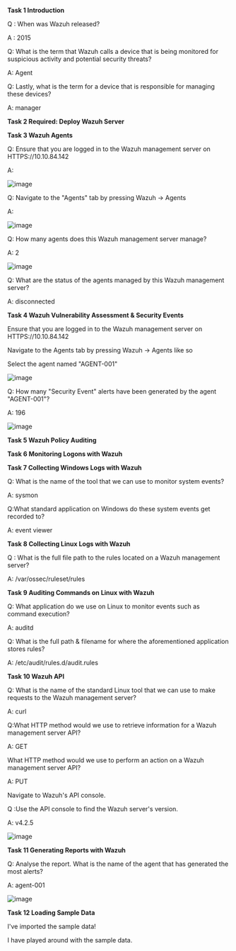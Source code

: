 **Task 1  Introduction**


Q : When was Wazuh released?

A : 2015

Q: What is the term that Wazuh calls a device that is being monitored for suspicious activity and potential security threats? 

A: Agent

Q: Lastly, what is the term for a device that is responsible for managing these devices?

A: manager

**Task 2  Required: Deploy Wazuh Server**

**Task 3  Wazuh Agents**

Q: Ensure that you are logged in to the Wazuh management server on HTTPS://10.10.84.142

A:

![image](https://github.com/SURYASNAIR1/Cybersecurity-/assets/123303806/9164b614-5f96-4987-ae01-adfe70edda64)

Q: Navigate to the "Agents" tab by pressing Wazuh -> Agents

A: 

![image](https://github.com/SURYASNAIR1/Cybersecurity-/assets/123303806/2bf9666b-72ec-4b18-bf99-f92229e95e98)

Q: How many agents does this Wazuh management server manage?

A: 2

![image](https://github.com/SURYASNAIR1/Cybersecurity-/assets/123303806/d136126e-3878-4ba4-84d7-ddaf96fb4fb6)

Q: What are the status of the agents managed by this Wazuh management server?

A: disconnected 

**Task 4  Wazuh Vulnerability Assessment & Security Events**


Ensure that you are logged in to the Wazuh management server on HTTPS://10.10.84.142

Navigate to the Agents tab by pressing Wazuh -> Agents like so

Select the agent named "AGENT-001"

![image](https://github.com/SURYASNAIR1/Cybersecurity-/assets/123303806/21364ac2-14ab-4947-a05f-1012a181677f)

Q: How many "Security Event" alerts have been generated by the agent "AGENT-001"?

A: 196

![image](https://github.com/SURYASNAIR1/Cybersecurity-/assets/123303806/07708452-a02d-4933-9de7-44ee0f40e9f2)

**Task 5  Wazuh Policy Auditing**

**Task 6  Monitoring Logons with Wazuh**

**Task 7  Collecting Windows Logs with Wazuh**

Q: What is the name of the tool that we can use to monitor system events?

A: sysmon

Q:What standard application on Windows do these system events get recorded to?

A: event viewer

**Task 8  Collecting Linux Logs with Wazuh**

Q : What is the full file path to the rules located on a Wazuh management server?

A: /var/ossec/ruleset/rules

**Task 9  Auditing Commands on Linux with Wazuh**

Q: What application do we use on Linux to monitor events such as command execution?

A: auditd

Q: What is the full path & filename for where the aforementioned application stores rules?

A: /etc/audit/rules.d/audit.rules

**Task 10  Wazuh API**


Q: What is the name of the standard Linux tool that we can use to make requests to  the Wazuh management server?

A: curl

Q:What HTTP method would we use to retrieve information for a Wazuh management server API?

A: GET

What HTTP method would we use to perform an action on a Wazuh management server API?

A: PUT

Navigate to Wazuh's API console.

Q :Use the API console to find the Wazuh server's version.

A: v4.2.5

![image](https://github.com/SURYASNAIR1/Cybersecurity-/assets/123303806/067462cf-754d-47d0-b3cb-5f507a1b2d78)

**Task 11  Generating Reports with Wazuh**

Q: Analyse the report. What is the name of the agent that has generated the most alerts?

A: agent-001

![image](https://github.com/SURYASNAIR1/Cybersecurity-/assets/123303806/69f4accd-daef-41f6-84f6-fb1cd40af489)

**Task 12  Loading Sample Data**

I've imported the sample data!

I have played around with the sample data.

